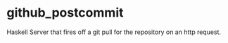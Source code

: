 github_postcommit
=================

Haskell Server that fires off a git pull for the repository on an http request.
